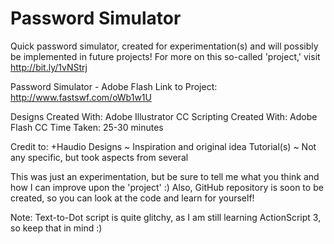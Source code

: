 # Password Simulator
Quick password simulator, created for experimentation(s) and will possibly be implemented in future projects! For more on this so-called 'project,' visit http://bit.ly/1vNStrj

Password Simulator - Adobe Flash
Link to Project: http://www.fastswf.com/oWb1w1U

Designs Created With: Adobe Illustrator CC
Scripting Created With: Adobe Flash CC
Time Taken: 25-30 minutes

Credit to:
+Haudio Designs  ~ Inspiration and original idea
Tutorial(s) ~ Not any specific, but took aspects from several

This was just an experimentation, but be sure to tell me what you think and how I can improve upon the 'project' :)
Also, GitHub repository is soon to be created, so you can look at the code and learn for yourself!

Note: Text-to-Dot script is quite glitchy, as I am still learning ActionScript 3, so keep that in mind :)
